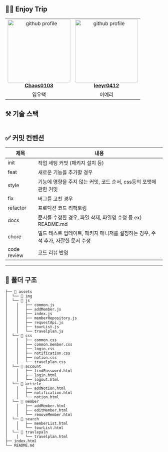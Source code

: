 ## 👩‍💻 Enjoy Trip

<table style="text-align: center">
    <tr style="text-align: center">
        <td style="min-width: 150px;">
            <a href="https://github.com/Chaos0103">
              <img src="https://avatars.githubusercontent.com/u/85945540?v=4?s=100" width="200" alt="github profile">
              <br />
              <b>Chaos0103</b>
            </a>
        </td>
        <td style="min-width: 150px;">
            <a href="https://github.com/leeyr0412">
              <img src="https://avatars.githubusercontent.com/u/64480162?v=4?s=100" width="200" alt="github profile">
              <br />
              <b>leeyr0412</b>
            </a> 
        </td>
    </tr>
    <tr style="text-align: center">
        <td>
            임우택
        </td>
        <td>
            이예리
        </td>
    </tr>
</table>

## ⚒️ 기술 스택

```

```

## ✅ 커밋 컨벤션

| 제목        | 내용                                                                             |
| ----------- | -------------------------------------------------------------------------------- |
| init        | 작업 세팅 커밋 (패키지 설치 등)                                                  |
| feat        | 새로운 기능을 추가할 경우                                                        |
| style       | 기능에 영향을 주지 않는 커밋, 코드 순서, css등의 포맷에 관한 커밋                |
| fix         | 버그를 고친 경우                                                                 |
| refactor    | 프로덕션 코드 리팩토링                                                           |
| docs        | 문서를 수정한 경우, 파일 삭제, 파일명 수정 등 ex) README.md                      |
| chore       | 빌드 테스트 업데이트, 패키지 매니저를 설정하는 경우, 주석 추가, 자잘한 문서 수정 |
| code review | 코드 리뷰 반영                                                                   |

---

## 📁 폴더 구조

```
├── 📁 assets
│  └── 📁 img
│  └── 📁 js
│	 │   ├── common.js
│	 │   ├── addMember.js
│	 │   ├── index.js
│	 │   ├── memberRepository.js
│	 │   ├── requestApi.js
│	 │   ├── tourList.js
│	 │   └── travelplan.js
│  └── 📁 css
│	 │   ├── common.css
│	 │   ├── common.member.css
│	 │   ├── login.css
│	 │   ├── notification.css
│	 │   ├── notion.css
│	 │   └── travelplan.css
│  └── 📁 account
│	 │   ├── findPassword.html
│	 │   ├── login.html
│	 │   └── logout.html
│  └── 📁 article
│	 │   ├── addNotion.html
│	 │   ├── notification.html
│	 │   └── notion.html
│  └── 📁 member
│	 │   ├── addMember.html
│	 │   ├── editMember.html
│	 │   └── removeMember.html
│  └── 📁 search
│	 │   ├── memberList.html
│	 │   └── tourList.html
│  └── 📁 travlepaln
│	 │   └── travelplan.html
├── index.html
└── README.md
```